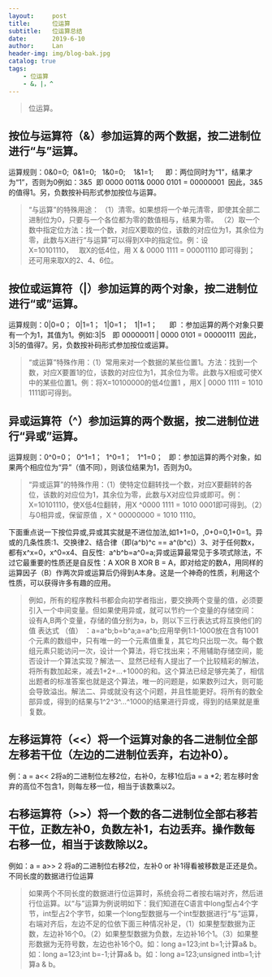 ```yaml
---
layout:     post
title:      位运算
subtitle:   位运算总结
date:       2019-6-10
author:     Lan
header-img: img/blog-bak.jpg
catalog: true
tags:
    - 位运算
    - &，|，^
---
```

>位运算。

## 按位与运算符（&）参加运算的两个数据，按二进制位进行“与”运算。

运算规则：0&0=0;  0&1=0;   1&0=0;    1&1=1;     
即：两位同时为“1”，结果才为“1”，否则为0例如：3&5  即 0000 0011& 0000 0101 = 00000001  因此，3&5的值得1。另，负数按补码形式参加按位与运算。

>“与运算”的特殊用途：
（1）清零。如果想将一个单元清零，即使其全部二进制位为0，只要与一个各位都为零的数值相与，结果为零。
（2）取一个数中指定位方法：找一个数，对应X要取的位，该数的对应位为1，其余位为零，此数与X进行“与运算”可以得到X中的指定位。例：设X=10101110，   取X的低4位，用 X & 0000 1111 = 00001110 即可得到；   
还可用来取X的2、4、6位。

## 按位或运算符（|）参加运算的两个对象，按二进制位进行“或”运算。

运算规则：0|0=0；  0|1=1；  1|0=1；   1|1=1；     
即 ：参加运算的两个对象只要有一个为1，其值为1。例如:3|5　即 00000011 | 0000 0101 = 00000111  因此，3|5的值得7。另，负数按补码形式参加按位或运算。

>“或运算”特殊作用：（1）常用来对一个数据的某些位置1。方法：找到一个数，对应X要置1的位，该数的对应位为1，其余位为零。此数与X相或可使X中的某些位置1。例：将X=10100000的低4位置1 ，用X | 0000 1111 = 1010 1111即可得到。

## 异或运算符（^）参加运算的两个数据，按二进制位进行“异或”运算。
运算规则：0^0=0；  0^1=1；  1^0=1；   1^1=0；   即：参加运算的两个对象，如果两个相应位为“异”（值不同），则该位结果为1，否则为0。

>“异或运算”的特殊作用：（1）使特定位翻转找一个数，对应X要翻转的各位，该数的对应位为1，其余位为零，此数与X对应位异或即可。例：X=10101110，使X低4位翻转，用X ^0000 1111 = 1010 0001即可得到。（2）与0相异或，保留原值 ，X ^ 00000000 = 1010 1110。

下面重点说一下按位异或,异或其实就是不进位加法,如1+1=0，,0+0=0,1+0=1。异或的几条性质:1、交换律2、结合律（即(a^b)^c == a^(b^c)）3、对于任何数x，都有x^x=0，x^0=x4、自反性:  a^b^b=a^0=a;异或运算最常见于多项式除法，不过它最重要的性质还是自反性：A XOR B XOR B = A，即对给定的数A，用同样的运算因子（B）作两次异或运算后仍得到A本身。这是一个神奇的性质，利用这个性质，可以获得许多有趣的应用。

>例如，所有的程序教科书都会向初学者指出，要交换两个变量的值，必须要引入一个中间变量。但如果使用异或，就可以节约一个变量的存储空间： 设有A,B两个变量，存储的值分别为a，b，则以下三行表达式将互换他们的值 表达式 （值） ：a=a^b;b=b^a;a=a^b;应用举例1:1-1000放在含有1001个元素的数组中，只有唯一的一个元素值重复，其它均只出现一次。每个数组元素只能访问一次，设计一个算法，将它找出来；不用辅助存储空间，能否设计一个算法实现？解法一、显然已经有人提出了一个比较精彩的解法，将所有数加起来，减去1+2+...+1000的和。这个算法已经足够完美了，相信出题者的标准答案也就是这个算法，唯一的问题是，如果数列过大，则可能会导致溢出。解法二、异或就没有这个问题，并且性能更好。将所有的数全部异或，得到的结果与1^2^3^...^1000的结果进行异或，得到的结果就是重复数。

## 左移运算符（<<）将一个运算对象的各二进制位全部左移若干位（左边的二进制位丢弃，右边补0）。

例：a = a<< 2将a的二进制位左移2位，右补0，左移1位后a = a *2; 若左移时舍弃的高位不包含1，则每左移一位，相当于该数乘以2。

## 右移运算符（>>）将一个数的各二进制位全部右移若干位，正数左补0，负数左补1，右边丢弃。操作数每右移一位，相当于该数除以2。

例如：a = a>> 2 将a的二进制位右移2位，左补0 or 补1得看被移数是正还是负。不同长度的数据进行位运算

>如果两个不同长度的数据进行位运算时，系统会将二者按右端对齐，然后进行位运算。以“与”运算为例说明如下：我们知道在C语言中long型占4个字节，int型占2个字节，如果一个long型数据与一个int型数据进行“与”运算，右端对齐后，左边不足的位依下面三种情况补足，（1）如果整型数据为正数，左边补16个0。（2）如果整型数据为负数，左边补16个1。（3）如果整形数据为无符号数，左边也补16个0。如：long a=123;int b=1;计算a& b。如：long a=123;int b=-1;计算a& b。如：long a=123;unsigned intb=1;计算a & b。


